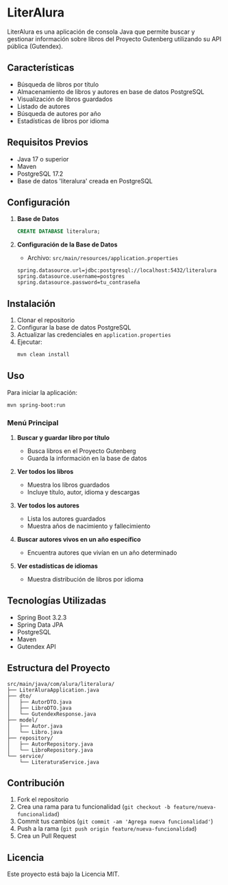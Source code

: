 # LiterAlura

LiterAlura es una aplicación de consola Java que permite buscar y gestionar información sobre libros del Proyecto Gutenberg utilizando su API pública (Gutendex).

## Características

- Búsqueda de libros por título
- Almacenamiento de libros y autores en base de datos PostgreSQL
- Visualización de libros guardados
- Listado de autores
- Búsqueda de autores por año
- Estadísticas de libros por idioma

## Requisitos Previos

- Java 17 o superior
- Maven
- PostgreSQL 17.2
- Base de datos 'literalura' creada en PostgreSQL

## Configuración

1. **Base de Datos**
   ```sql
   CREATE DATABASE literalura;
   ```

2. **Configuración de la Base de Datos**
   - Archivo: `src/main/resources/application.properties`
   ```properties
   spring.datasource.url=jdbc:postgresql://localhost:5432/literalura
   spring.datasource.username=postgres
   spring.datasource.password=tu_contraseña
   ```

## Instalación

1. Clonar el repositorio
2. Configurar la base de datos PostgreSQL
3. Actualizar las credenciales en `application.properties`
4. Ejecutar:
   ```bash
   mvn clean install
   ```

## Uso

Para iniciar la aplicación:
```bash
mvn spring-boot:run
```

### Menú Principal

1. **Buscar y guardar libro por título**
   - Busca libros en el Proyecto Gutenberg
   - Guarda la información en la base de datos

2. **Ver todos los libros**
   - Muestra los libros guardados
   - Incluye título, autor, idioma y descargas

3. **Ver todos los autores**
   - Lista los autores guardados
   - Muestra años de nacimiento y fallecimiento

4. **Buscar autores vivos en un año específico**
   - Encuentra autores que vivían en un año determinado

5. **Ver estadísticas de idiomas**
   - Muestra distribución de libros por idioma

## Tecnologías Utilizadas

- Spring Boot 3.2.3
- Spring Data JPA
- PostgreSQL
- Maven
- Gutendex API

## Estructura del Proyecto

```
src/main/java/com/alura/literalura/
├── LiterAluraApplication.java
├── dto/
│   ├── AutorDTO.java
│   ├── LibroDTO.java
│   └── GutendexResponse.java
├── model/
│   ├── Autor.java
│   └── Libro.java
├── repository/
│   ├── AutorRepository.java
│   └── LibroRepository.java
└── service/
    └── LiteraturaService.java
```

## Contribución

1. Fork el repositorio
2. Crea una rama para tu funcionalidad (`git checkout -b feature/nueva-funcionalidad`)
3. Commit tus cambios (`git commit -am 'Agrega nueva funcionalidad'`)
4. Push a la rama (`git push origin feature/nueva-funcionalidad`)
5. Crea un Pull Request

## Licencia

Este proyecto está bajo la Licencia MIT. 